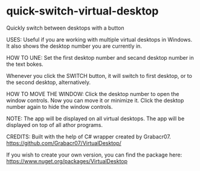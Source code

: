 # quick-switch-virtual-desktop
Quickly switch between desktops with a button

USES:
Useful if you are working with multiple virtual desktops in Windows.
It also shows the desktop number you are currently in.

HOW TO UNE:
Set the first desktop number and secand desktop number in the text bokes.

Whenever you click the SWITCH button, it will switch to first desktop, or to the second desktop, alternatively.

HOW TO MOVE THE WINDOW:
Click the desktop number to open the window controls. 
Now you can move it or minimize it. 
Click the desktop number again to hide the window controls.

NOTE:
The app will be displayed on all virtual desktops.
The app will be displayed on top of all athor programs.

CREDITS:
Built with the help of C# wrapper created by Grabacr07. 
https://github.com/Grabacr07/VirtualDesktop/

If you wish to create your own version, you can find the package here:
https://www.nuget.org/packages/VirtualDesktop
